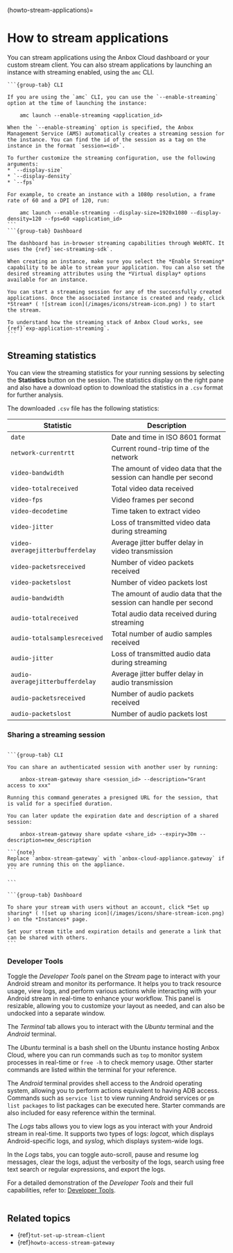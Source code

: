 (howto-stream-applications)=
# How to stream applications

You can stream applications using the Anbox Cloud dashboard or your custom stream client. You can also stream applications by launching an instance with streaming enabled, using the `amc` CLI.

````{tabs}
```{group-tab} CLI

If you are using the `amc` CLI, you can use the `--enable-streaming` option at the time of launching the instance:

    amc launch --enable-streaming <application_id>

When the `--enable-streaming` option is specified, the Anbox Management Service (AMS) automatically creates a streaming session for the instance. You can find the id of the session as a tag on the instance in the format `session=<id>`.

To further customize the streaming configuration, use the following arguments:
* `--display-size`
* `--display-density`
* `--fps`

For example, to create an instance with a 1080p resolution, a frame rate of 60 and a DPI of 120, run:

    amc launch --enable-streaming --display-size=1920x1080 --display-density=120 --fps=60 <application_id>
```
```{group-tab} Dashboard

The dashboard has in-browser streaming capabilities through WebRTC. It uses the {ref}`sec-streaming-sdk`.

When creating an instance, make sure you select the *Enable Streaming* capability to be able to stream your application. You can also set the desired streaming attributes using the *Virtual display* options available for an instance.

You can start a streaming session for any of the successfully created applications. Once the associated instance is created and ready, click *Stream* ( ![stream icon](/images/icons/stream-icon.png) ) to start the stream.

To understand how the streaming stack of Anbox Cloud works, see {ref}`exp-application-streaming`.
```
````

## Streaming statistics

You can view the streaming statistics for your running sessions by selecting the **Statistics** button on the session. The statistics display on the right pane and also have a download option to download the statistics in a `.csv` format for further analysis.

The downloaded `.csv` file has the following statistics:

| Statistic | Description |
| --------- |------------ |
| `date` | Date and time in ISO 8601 format |
| `network-currentrtt` | Current round-trip time of the network |
| `video-bandwidth` | The amount of video data that the session can handle per second |
| `video-totalreceived` | Total video data received |
| `video-fps` | Video frames per second |
| `video-decodetime` | Time taken to extract video |
| `video-jitter` | Loss of transmitted video data during streaming |
| `video-averagejitterbufferdelay` | Average jitter buffer delay in video transmission  |
| `video-packetsreceived` | Number of video packets received |
| `video-packetslost` | Number of video packets lost |
| `audio-bandwidth` | The amount of audio data that the session can handle per second |
| `audio-totalreceived` | Total audio data received during streaming |
| `audio-totalsamplesreceived` | Total number of audio samples received |
| `audio-jitter` | Loss of transmitted audio data during streaming |
| `audio-averagejitterbufferdelay` | Average jitter buffer delay in audio transmission |
| `audio-packetsreceived` | Number of audio packets received |
| `audio-packetslost` | Number of audio packets lost |

### Sharing a streaming session


````{tabs}

```{group-tab} CLI

You can share an authenticated session with another user by running:

    anbox-stream-gateway share <session_id> --description="Grant access to xxx"

Running this command generates a presigned URL for the session, that is valid for a specified duration.

You can later update the expiration date and description of a shared session:

    anbox-stream-gateway share update <share_id> --expiry=30m --description=new_description

```{note}
Replace `anbox-stream-gateway` with `anbox-cloud-appliance.gateway` if you are running this on the appliance.
```

```

```{group-tab} Dashboard

To share your stream with users without an account, click *Set up sharing* ( ![set up sharing icon](/images/icons/share-stream-icon.png) ) on the *Instances* page.

Set your stream title and expiration details and generate a link that can be shared with others.
```

````

### Developer Tools

Toggle the *Developer Tools* panel on the *Stream* page to interact with your Android stream and monitor its performance. It helps you to track resource usage, view logs, and perform various actions while interacting with your Android stream in real-time to enhance your workflow. This panel is resizable, allowing you to customize your layout as needed, and can also be undocked into a separate window.

The *Terminal* tab allows you to interact with the *Ubuntu* terminal and the *Android* terminal.

The *Ubuntu* terminal is a bash shell on the Ubuntu instance hosting Anbox Cloud, where you can run commands such as `top` to monitor system processes in real-time or `free -h` to check memory usage. Other starter commands are listed within the terminal for your reference.

The *Android* terminal provides shell access to the Android operating system, allowing you to perform actions equivalent to having ADB access. Commands such as `service list` to view running Android services or `pm list packages` to list packages can be executed here. Starter commands are also included for easy reference within the terminal.

The *Logs* tabs allows you to view logs as you interact with your Android stream in real-time. It supports two types of logs: *logcat*, which displays Android-specific logs, and *syslog*, which displays system-wide logs.

In the *Logs* tabs, you can toggle auto-scroll, pause and resume log messages, clear the logs, adjust the verbosity of the logs, search using free text search or regular expressions, and export the logs.

For a detailed demonstration of the *Developer Tools* and their full capabilities, refer to: [Developer Tools](https://youtu.be/M1N8pfIUjOI?t=257&si=DJsoziD0NRTrLPff).

```
````

## Related topics

* {ref}`tut-set-up-stream-client`
* {ref}`howto-access-stream-gateway`
